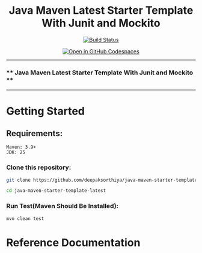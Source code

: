 <h1 style="text-align: center;">Java Maven Latest Starter Template With Junit and Mockito</h1>
<p style="text-align: center;">
  <a href="https://github.com/deepaksorthiya/java-maven-starter-template-latest/actions/workflows/maven-build.yml">
    <img src="https://github.com/deepaksorthiya/java-maven-starter-template-latest/actions/workflows/maven-build.yml/badge.svg" alt="Build Status"/>
  </a>
</p>
<p style="text-align: center;">
  <a href="https://github.com/codespaces/new?hide_repo_select=true&ref=main&repo=1052824939&skip_quickstart=true&machine=standardLinux32gb&devcontainer_path=.devcontainer%2Fdevcontainer.json">
    <img src="https://github.com/codespaces/badge.svg" alt="Open in GitHub Codespaces"/>
  </a>
</p>

---

### ** Java Maven Latest Starter Template With Junit and Mockito **

---

# Getting Started

## Requirements:

```
Maven: 3.9+
JDK: 25
```

### Clone this repository:

```bash
git clone https://github.com/deepaksorthiya/java-maven-starter-template-latest.git
```

```bash
cd java-maven-starter-template-latest
```

### Run Test(Maven Should Be Installed):

```bash
mvn clean test
```

# Reference Documentation